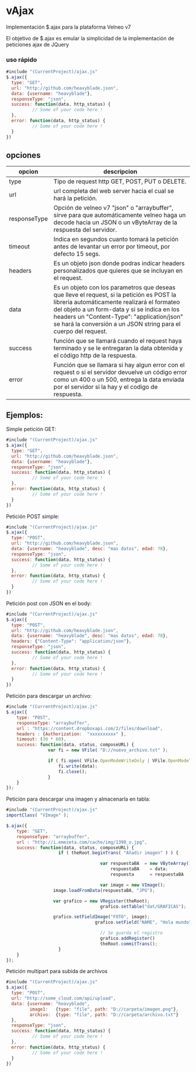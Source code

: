 # vAjax
Implementación $.ajax para la plataforma Velneo v7

El objetivo de $.ajax es emular la simplicidad de la implementación de peticiones ajax de JQuery

### uso rápido

```javascript
#include "(CurrentProject)/ajax.js"
$.ajax({
  type: "GET",
  url: "http://github.com/heavyblade.json",
  data: {username: "heavyblade"},
  responseType: "json",
  success: function(data, http_status) {
          // Some of your code here !
  },
  error: function(data, http_status) {
          // Some of your code here !
  }
})
```
## opciones

opcion | descripcion
--- | ---
type | Tipo de request http GET, POST, PUT o DELETE.
url | url completa del web server hacia el cual se hará la petición.
responseType | Opción de velneo v7 "json" o "arraybuffer", sirve para que automáticamente velneo haga un decode hacia un JSON o un vByteArray de la respuesta del servidor.
timeout | Indica en segundos cuanto tomará la petición antes de levantar un error por timeout, por defecto 15 segs.
headers | Es un objeto json donde podras indicar headers personalizados que quieres que se incluyan en el request.
data |Es un objeto con los parametros que deseas que lleve el request, si la petición es POST la libreria automáticamente realizará el formateo del objeto a un form-data y si se indica en los headers un "Content-Type": "application/json" se hará la conversión a un JSON string para el cuerpo del request.
success | función que se llamará cuando el request haya terminado y se le entregaran la data obtenida y el código http de la respuesta.
error | Función que se llamara si hay algun error con el request o si el servidor devuelve un código error como un 400 o un 500, entrega la data enviada por el servidor si la hay y el codigo de respuesta.

## Ejemplos:

Simple petición GET:
```javascript
#include "(CurrentProject)/ajax.js"
$.ajax({
  type: "GET",
  url: "http://github.com/heavyblade.json",
  data: {username: "heavyblade"},
  responseType: "json",
  success: function(data, http_status) {
          // Some of your code here !
  },
  error: function(data, http_status) {
          // Some of your code here !
  }
})
```

Petición POST simple:

```javascript
#include "(CurrentProject)/ajax.js"
$.ajax({
  type: "POST",
  url: "http://github.com/heavyblade.json",
  data: {username: "heavyblade", desc: "mas datos", edad: 78},
  responseType: "json",
  success: function(data, http_status) {
          // Some of your code here !
  },
  error: function(data, http_status) {
          // Some of your code here !
  }
})
```

Petición post con JSON en el body:

```javascript
#include "(CurrentProject)/ajax.js"
$.ajax({
  type: "POST",
  url: "http://github.com/heavyblade.json",
  data: {username: "heavyblade", desc: "mas datos", edad: 78},
  headers: {"Content-Type": "application/json"},
  responseType: "json",
  success: function(data, http_status) {
          // Some of your code here !
  },
  error: function(data, http_status) {
          // Some of your code here !
  }
})
```

Petición para descargar un archivo:

```javascript
#include "(CurrentProject)/ajax.js"
$.ajax({
	type: "POST",
	responseType: "arraybuffer",
	url : "https://content.dropboxapi.com/2/files/download",
	headers : {Authorization:  "xxxxxxxxxx" },
	timeout: (30 * 60),
	success: function(data, status, composeURL) {
				var fi = new VFile( "D://nuevo_archivo.txt" );

				if ( fi.open( VFile.OpenModeWriteOnly | VFile.OpenModeTruncate) ) {
					fi.write(data);
					fi.close();
				}
	}
});
```

Petición para descargar una imagen y almacenarla en tabla:

```javascript
#include "(CurrentProject)/ajax.js"
importClass( "VImage" );

$.ajax({
	type: "GET",
	responseType: "arraybuffer",
	url : "http://i.emezeta.com/cache/img/1398_o.jpg",
	success: function(data, status, composeURL) {
			  		if ( theRoot.beginTrans( "Añadir imagen" ) ) {

									var respuestaBA  = new VByteArray();
										respuestaBA    = data;
										respuesta      = respuestaBA

									var image = new VImage();
                  image.loadFromData(respuestaBA, "JPG");

                  var grafico = new VRegister(theRoot);
									grafico.setTable("dat/GRAFICAS");

                  grafico.setFieldImage("FOTO", image);
								  grafico.setField("NAME", "Hola mundo");

									// Se guarda el registro				
									grafico.addRegister()
									theRoot.commitTrans();
					}
	}
});
```

Petición multipart para subida de archivos

```javascript
#include "(CurrentProject)/ajax.js"
$.ajax({
  type: "POST",
  url: "http://some_cloud.com/api/upload",
  data: {username: "heavyblade",
         image1:   {type: "file", path: "D://carpeta/imagen.png"},
         archivo:  {type: "file", path: "D://carpeta/archivo.txt"}
  },
  responseType: "json",
  success: function(data, http_status) {
          // Some of your code here !
  },
  error: function(data, http_status) {
          // Some of your code here !
  }
})
```
